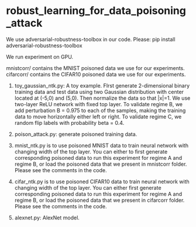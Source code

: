 # robust_learning_for_data_poisoning_attack

We use adversarial-robustness-toolbox in our code.  Please:  pip install adversarial-robustness-toolbox

We run experiment on GPU.

mnistcorr/ contains the MNIST poisoned data we use for our experiments.
cifarcorr/ contains the CIFAR10 poisoned data we use for our experiments.

1. toy_gaussian_ntk.py: A toy example. FIrst generate 2-dimensional binary training data and test data using two Gaussian distribution with center located at (-5,0) and (5,0). Then normalize the data so that |x|=1. We use two-layer ReLU network with fixed top layer. To validate regime B, we add perturbation B = 0.975 to each of the samples, making the training data to move horizontally either left or right. To validate regime C, we random flip labels with probability beta = 0.4.

2. poison_attack.py: generate poisoned training data.

3. mnist_ntk.py is to use poisoned MNIST data to train neural network with changing width of the top layer. You can either to first generate corresponding poisoned data to run this experiment for regime A and regime B, or load the poisoned data that we present in mnistcorr folder. Please see the comments in the code.

4. cifar_ntk.py is to use poisoned CIFAR10 data to train neural network with changing width of the top layer. You can either first generate corresponding poisoned data to run this experiment for regime A and regime B, or load the poisoned data that we present in cifarcorr folder. Please see the comments in the code.

5. alexnet.py: AlexNet model. 


